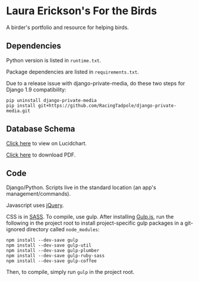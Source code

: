 # Laura Erickson's For the Birds

A birder's portfolio and resource for helping birds.


## Dependencies

Python version is listed in `runtime.txt`.

Package dependencies are listed in `requirements.txt`.

Due to a release issue with django-private-media, do these two steps for
Django 1.9 compatibility:
```
pip uninstall django-private-media
pip install git+https://github.com/RacingTadpole/django-private-media.git
```


## Database Schema

[Click here](https://www.lucidchart.com/documents/view/a75393ca-f3ce-45e0-8658-e901ae2e41a0)
to view on Lucidchart.

[Click here](https://www.lucidchart.com/publicSegments/view/a3c5059c-139e-40a8-ad5c-bdfdad791a14/image.pdf)
to download PDF.


## Code

Django/Python. Scripts live in the standard location (an app's management/commands).

Javascript uses [jQuery](http://jquery.com/).

CSS is in [SASS](http://sass-lang.com/). To compile, use gulp.
After installing [Gulp.js](http://gulpjs.com/), run the following in the
project root to install project-specific gulp packages in a git-ignored
directory called `node_modules`:

```
npm install --dev-save gulp
npm install --dev-save gulp-util
npm install --dev-save gulp-plumber
npm install --dev-save gulp-ruby-sass
npm install --dev-save gulp-coffee
```

Then, to compile, simply run `gulp` in the project root.
